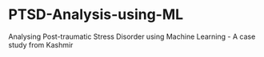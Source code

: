 # PTSD-Analysis-using-ML
Analysing Post-traumatic Stress Disorder using Machine Learning - A case study from Kashmir
